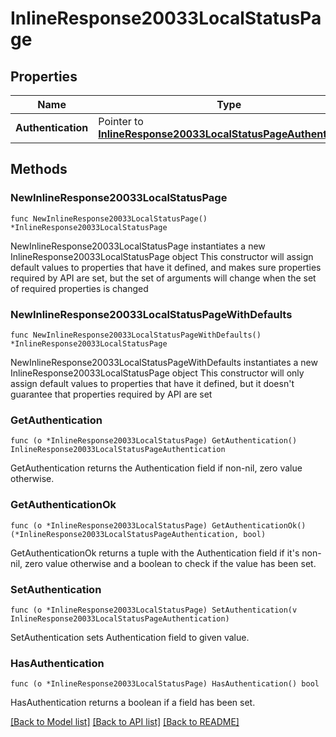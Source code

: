 # InlineResponse20033LocalStatusPage

## Properties

Name | Type | Description | Notes
------------ | ------------- | ------------- | -------------
**Authentication** | Pointer to [**InlineResponse20033LocalStatusPageAuthentication**](InlineResponse20033LocalStatusPageAuthentication.md) |  | [optional] 

## Methods

### NewInlineResponse20033LocalStatusPage

`func NewInlineResponse20033LocalStatusPage() *InlineResponse20033LocalStatusPage`

NewInlineResponse20033LocalStatusPage instantiates a new InlineResponse20033LocalStatusPage object
This constructor will assign default values to properties that have it defined,
and makes sure properties required by API are set, but the set of arguments
will change when the set of required properties is changed

### NewInlineResponse20033LocalStatusPageWithDefaults

`func NewInlineResponse20033LocalStatusPageWithDefaults() *InlineResponse20033LocalStatusPage`

NewInlineResponse20033LocalStatusPageWithDefaults instantiates a new InlineResponse20033LocalStatusPage object
This constructor will only assign default values to properties that have it defined,
but it doesn't guarantee that properties required by API are set

### GetAuthentication

`func (o *InlineResponse20033LocalStatusPage) GetAuthentication() InlineResponse20033LocalStatusPageAuthentication`

GetAuthentication returns the Authentication field if non-nil, zero value otherwise.

### GetAuthenticationOk

`func (o *InlineResponse20033LocalStatusPage) GetAuthenticationOk() (*InlineResponse20033LocalStatusPageAuthentication, bool)`

GetAuthenticationOk returns a tuple with the Authentication field if it's non-nil, zero value otherwise
and a boolean to check if the value has been set.

### SetAuthentication

`func (o *InlineResponse20033LocalStatusPage) SetAuthentication(v InlineResponse20033LocalStatusPageAuthentication)`

SetAuthentication sets Authentication field to given value.

### HasAuthentication

`func (o *InlineResponse20033LocalStatusPage) HasAuthentication() bool`

HasAuthentication returns a boolean if a field has been set.


[[Back to Model list]](../README.md#documentation-for-models) [[Back to API list]](../README.md#documentation-for-api-endpoints) [[Back to README]](../README.md)


